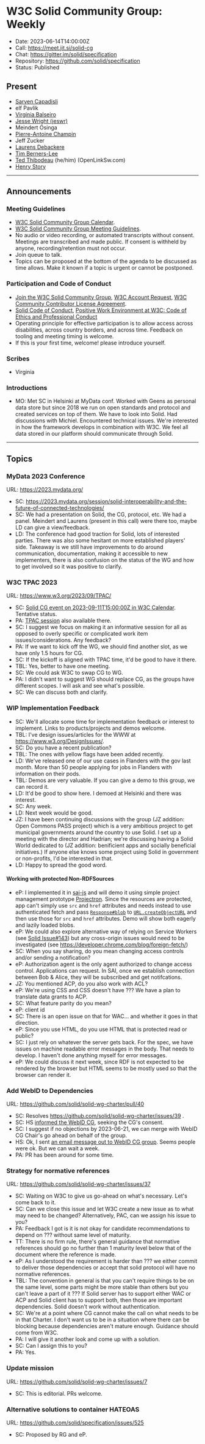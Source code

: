 # W3C Solid Community Group: Weekly

* Date: 2023-06-14T14:00:00Z
* Call: https://meet.jit.si/solid-cg
* Chat: https://gitter.im/solid/specification
* Repository: https://github.com/solid/specification
* Status: Published

## Present
* [Sarven Capadisli](https://csarven.ca/#i)
* elf Pavlik
* [Virginia Balseiro](https://virginiabalseiro.com/#me)
* [Jesse Wright (jeswr)](https://www.jeswr.org/#me)
* Meindert Osinga
* [Pierre-Antoine Champin](https://solid.champin.net/pa/profile/card#me)
* Jeff Zucker
* [Laurens Debackere](https://www.thundr.be/profile/laurens.ttl)
* [Tim Berners-Lee](https://timbl.inrupt.net/profile/card#me)
* [Ted Thibodeau](https://github.com/TallTed) (he/him) (OpenLinkSw.com)
* [Henry Story](https://bblfish.net/people/henry/card#me)

---

## Announcements

### Meeting Guidelines
* [W3C Solid Community Group Calendar](https://www.w3.org/groups/cg/solid/calendar).
* [W3C Solid Community Group Meeting Guidelines](https://github.com/solid/specification/blob/main/meetings/README.md).
* No audio or video recording, or automated transcripts without consent. Meetings are transcribed and made public. If consent is withheld by anyone, recording/retention must not occur.
* Join queue to talk.
* Topics can be proposed at the bottom of the agenda to be discussed as time allows. Make it known if a topic is urgent or cannot be postponed.

### Participation and Code of Conduct
* [Join the W3C Solid Community Group](https://www.w3.org/community/solid/join), [W3C Account Request](http://www.w3.org/accounts/request), [W3C Community Contributor License Agreement](https://www.w3.org/community/about/agreements/cla/).
* [Solid Code of Conduct](https://github.com/solid/process/blob/main/code-of-conduct.md), [Positive Work Environment at W3C: Code of Ethics and Professional Conduct](https://www.w3.org/Consortium/cepc/)
* Operating principle for effective participation is to allow access across disabilities, across country borders, and across time. Feedback on tooling and meeting timing is welcome.
* If this is your first time, welcome! please introduce yourself.


### Scribes
* Virginia

### Introductions
* MO: Met SC in Helsinki at MyData conf. Worked with Geens as personal data store but since 2018 we run on open standards and protocol and created services on top of them. We have to look into Solid. Had discussions with Michiel. Encountered technical issues. We're interested in how the framework develops in combination with W3C. We feel all data stored in our platform should communicate through Solid.

---


## Topics


### MyData 2023 Conference
URL: https://2023.mydata.org/

* SC: https://2023.mydata.org/session/solid-interoperability-and-the-future-of-connected-technologies/
* SC: We had a presentation on Solid, the CG, protocol, etc. We had a panel. Meindert and Laurens (present in this call) were there too, maybe LD can give a view/feedback.
* LD: The conference had good traction for Solid, lots of interested parties. There was also some hesitant on more established players' side. Takeaway is we still have improvements to do around communication, documentation, making it accessible to new implementers,  there is also confusion on the status of the WG and how to get involved so it was positive to clarify. 


### W3C TPAC 2023
URL: https://www.w3.org/2023/09/TPAC/

* SC: [Solid CG event on 2023-09-11T15:00:00Z in W3C Calendar](https://www.w3.org/events/meetings/3d93d256-f017-48c6-a509-9bd089a714e3). Tentative status.
* PA: [TPAC session](https://www.w3.org/2023/09/TPAC/schedule.html#monday) also available there.
* SC: I suggest we focus on making it an informative session for all as opposed to overly specific or complicated work item issues/considerations. Any feedback?
* PA: If we want to kick off the WG, we should find another slot, as we have only 1.5 hours for CG.
* SC: If the kickoff is aligned with TPAC time, it'd be good to have it there.
* TBL: Yes, better to have one meeting.
* SC: We could ask W3C to swap CG to WG. 
* PA: I didn't want to suggest WG should replace CG, as the groups have different scopes. I will ask and see what's possible. 
* SC: We can discuss both and clarify.


### WIP Implementation Feedback
* SC: We'll allocate some time for implementation feedback or interest to implement. Links to products/projects and demos welcome.
* TBL: I've design issues/articles for the WWW at <https://www.w3.org/DesignIssues/>. 
* SC: Do you have a recent publication?
* TBL: The ones with yellow flags have been added recently. 
* LD: We've released one of our use cases in Flanders with the gov last month. More than 50 people applying for jobs in Flanders with information on their pods. 
* TBL: Demos are very valuable. If you can give a demo to this group, we can record it. 
* LD: It'd be good to show here. I demoed at Helsinki and there was interest.
* SC: Any week.
* LD: Next week would be good. 
* JZ: I have been continuing discussions with the group (JZ addition: Open Commons PASS project) which is a very ambitious project to get municipal governments around the country to use Solid. I set up a meeting with the director and Hadrian; we're discussing having a Solid World dedicated to (JZ addition: benificient apps and socially beneficial initiatives.) If anyone else knows some project using Solid in government or non-profits, I'd be interested in that.
* LD: Happy to spread the good word.

#### Working with protected Non-RDFSources

* eP: I implemented it in [sai-js](https://github.com/janeirodigital/sai-js) and will demo it using simple project management prototype [Projectron](https://github.com/hackers4peace/projectron/tree/main/src/app/components/project). Since the resources are protected, app can't simply use `src` and `href` attributes and needs instead to use authenticated fetch and pass [`Response#blob`](https://developer.mozilla.org/en-US/docs/Web/API/Response/blob) to [`URL.createObjectURL`](https://developer.mozilla.org/en-US/docs/Web/API/URL/createObjectURL_static) and then use those for `src` and `href` attributes. Demo will show both eagerly and lazily loaded blobs.
* eP: We could also explore alternative way of relying on Service Workers (see [Solid Issue#143](https://github.com/solid/solid/issues/143)) but any cross-origin issues would need to be investigated (see https://developer.chrome.com/blog/foreign-fetch/)
* SC: When you say sharing, do you mean changing access controls and/or sending a notification?
* eP: Authorization agent is the only agent authorized to change access control. Applications can request. In SAI, once we establish connection between Bob & Alice, they will be subscribed and get notifcations. 
* JZ: You mentioned ACP, do you also work with ACL?
* eP: We're using CSS and CSS doesn't have ??? We have a plan to translate data grants to ACP. 
* SC: What feature parity do you mean?
* eP: client id
* SC: There is an open issue on that for WAC... and whether it goes in that direction.
* eP: Since you use HTML, do you use HTML that is protected read or public? 
* SC: I just rely on whatever the server gets back. For the spec, we have issues on machine readable error messages in the body. That needs to develop. I haven't done anything myself for error messages.
* eP: We could discuss it next week, since RDF is not expected to be rendered by the browser but HTML seems to be mostly used so that the browser can render it.

### Add WebID to Dependencies
URL: https://github.com/solid/solid-wg-charter/pull/40

* SC: Resolves https://github.com/solid/solid-wg-charter/issues/39 .
* SC: HS [informed the WebID CG](https://lists.w3.org/Archives/Public/public-webid/2023Jun/0001.html), seeking the CG's consent.
* SC: I suggest if no objections by 2023-06-21, we can merge with WebID CG Chair's go ahead on behalf of the group.
* HS: Ok, I sent [an email message out to WebID CG group](https://lists.w3.org/Archives/Public/public-webid/2023Jun/0001.html). Seems people were ok. But we can wait a week.
* PA: PR has been around for some time. 

### Strategy for normative references
URL: https://github.com/solid/solid-wg-charter/issues/37

* SC: Waiting on W3C to give us go-ahead on what's necessary. Let's come back to it.
* SC: Can we close this issue and let W3C create a new issue as to what may need to be changed? Alternatively, PAC, can we assign his issue to you?
* PA: Feedback I got is it is not okay for candidate recommendations to depend on ??? without same level of maturity. 
* TT: There is no firm rule, there's general guidance that normative references should go no further than 1 maturity level below that of the document where the reference is made. 
* eP: As I understood the requirement is harder than ??? we either commit to deliver those dependencies or accept that solid protocol will have no normative references.
* TBL: The convention in general is that you can't require things to be on the same level, some parts might be more stable than others but you can't leave a part of it ??? If Solid server has to support either WAC or ACP and Solid client has to support both, then those are important dependencies. Solid doesn't work without authentication. 
* SC: We're at a point where CG cannot make the call on what needs to be in that Charter. I don't want us to be in a situation where there can be blocking because dependencies aren't mature enough. Guidance should come from W3C. 
* PA: I will give it another look and come up with a solution. 
* SC: Can I assign this to you?
* PA: Yes. 

### Update mission
URL: https://github.com/solid/solid-wg-charter/issues/7

* SC: This is editorial. PRs welcome.


### Alternative solutions to container HATEOAS
URL: https://github.com/solid/specification/issues/525

* SC: Proposed by RG and eP.
